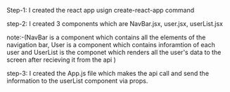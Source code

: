 Step-1: I created the react app usign create-react-app command

step-2: I created 3 components which are NavBar.jsx, user.jsx, userList.jsx

note:-(NavBar is a component which contains all the elements of the navigation bar, User is a component which contains inforamtion of each user and UserList is the componet which renders all the user's data to the screen after recieving it from the api )

step-3: I created the App.js file which makes the api call and send the information to the userList component via props.
